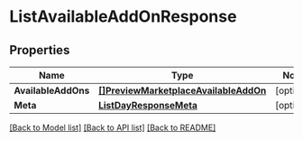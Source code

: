 # ListAvailableAddOnResponse

## Properties
Name | Type | Notes
------------ | ------------- | -------------
**AvailableAddOns** | [**[]PreviewMarketplaceAvailableAddOn**](preview.marketplace.available_add_on.md) | [optional] 
**Meta** | [**ListDayResponseMeta**](ListDayResponse_meta.md) | [optional] 

[[Back to Model list]](../README.md#documentation-for-models) [[Back to API list]](../README.md#documentation-for-api-endpoints) [[Back to README]](../README.md)


